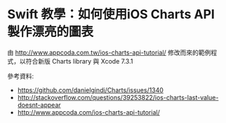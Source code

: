 # Swift 教學：如何使用iOS Charts API 製作漂亮的圖表

由 http://www.appcoda.com.tw/ios-charts-api-tutorial/ 修改而來的範例程式，以符合新版 Charts library 與 Xcode 7.3.1

參考資料:
  - https://github.com/danielgindi/Charts/issues/1340
  - http://stackoverflow.com/questions/39253822/ios-charts-last-value-doesnt-appear
  - http://www.appcoda.com/ios-charts-api-tutorial/
